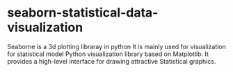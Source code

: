# seaborn-statistical-data-visualization
Seaborne is a 3d plotting libraray in python 
It is mainly used for visualization for statistical  model 
 Python visualization library based on Matplotlib. It provides a high-level interface for drawing attractive Statistical graphics.

